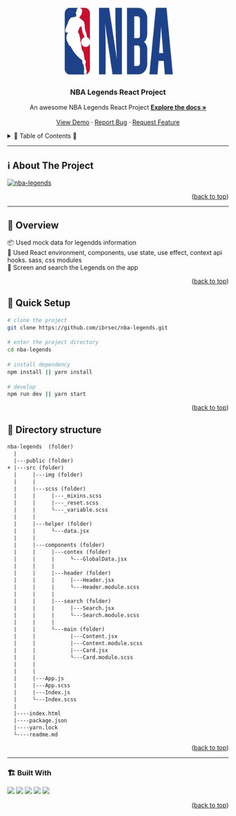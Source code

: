 <a name="readme-top"></a>
 
 
<!-- PROJECT LOGO -->
<br />
<div align="center">
  <a href="https://github.com/ibrsec/nba-legends/">
    <img src="./src/img/nba-logo.png" alt="Logo" width="250" height="160" >
  </a>

  <h3 align="center">NBA Legends React Project</h3>

  <p align="center">
    An awesome NBA Legends React Project
    <a href="https://github.com/ibrsec/nba-legends"><strong>Explore the docs »</strong></a>
    <br />
    <br />
    <a href="https://ibrsec.github.io/nba-legends/">View Demo</a>
    ·
    <a href="https://github.com/ibrsec/nba-legends/issues">Report Bug</a>
    ·
    <a href="https://github.com/ibrsec/nba-legends/issues">Request Feature</a>
  </p>
</div>



<!-- TABLE OF CONTENTS -->
<details>
  <summary>📎 Table of Contents 📎 </summary>
  <ol>
    <li><a href="#about-the-project">About The Project</a></li>
     <!-- <li><a href="#figma">Figma</a></li> -->
     <li><a href="#overview">Overview</a></li>
     <li><a href="#quick-setup">Quick Setup</a></li>
     <li><a href="#directory-structure">Directory structure</a></li>
     <li><a href="#built-with">Built With</a></li>
    <!-- <li>
      <a href="#getting-started">Getting Started</a>
      <ul>
        <li><a href="#prerequisites">Prerequisites</a></li>
        <li><a href="#installation">Installation</a></li>
      </ul>
    </li>
    <li><a href="#usage">Usage</a></li>
    <li><a href="#roadmap">Roadmap</a></li>
    <li><a href="#contributing">Contributing</a></li>
    <li><a href="#license">License</a></li>
    <li><a href="#contact">Contact</a></li>
    <li><a href="#acknowledgments">Acknowledgments</a></li> -->

    
  </ol>
</details>





---

<!-- ABOUT THE PROJECT -->
<a name="about-the-project"></a>
## ℹ️ About The Project

[![nba-legends](./src/img/project.gif)](https://ibrsec.github.io/nba-legends/)




<p align="right">(<a href="#readme-top">back to top</a>)</p>


---

<!-- ## Figma 

<a href="https://www.figma.com/file/ePyCHKsx2ODB32uLgyUEEd/bootstrap-home-page?type=design&node-id=0%3A1&mode=design&t=edDzadCB9Ev5FS1a-1">Figma Link</a>  

  <p align="right">(<a href="#readme-top">back to top</a>)</p>




--- -->
<a name="overview"></a>
## 👀 Overview

📦 Used mock data for legendds information </br>
🎯 Used React environment, components, use state, use effect, context api hooks. sass, css modules  </br>
💪 Screen and search the Legends on the app</br>
<!-- 🌱 ÷Screen and search the Legends on the app</br> -->
<!-- 🔩 Shopping cart includes checkout feature   </br> -->
<!-- 💪   </br> -->
<!-- 🐞 Check the finished tasks   </br> -->
<!-- 🖥 Easy to implement multiple windows   -->


<p align="right">(<a href="#readme-top">back to top</a>)</p>


<a name="quick-setup"></a>
## 🛫 Quick Setup

```sh
# clone the project
git clone https://github.com/ibrsec/nba-legends.git

# enter the project directory
cd nba-legends

# install dependency
npm install || yarn install

# develop
npm run dev || yarn start
```

<p align="right">(<a href="#readme-top">back to top</a>)</p>


<!-- ## 🐞 Debug

![nba-legends.gif](/nba-legends.gif) -->








<a name="directory-structure"></a>
## 📂 Directory structure 

```
nba-legends  (folder)
  |          
  |---public (folder)
+ |---src (folder)
  |     |---img (folder) 
  |     |
  |     |---scss (folder)
  |     |     |---_mixins.scss
  |     |     |---_reset.scss  
  |     |     └---_variable.scss
  |     |  
  |     |---helper (folder)
  |     |     └---data.jsx   
  |     |  
  |     |---components (folder)
  |     |     |---contex (folder)
  |     |     |     └---GlobalData.jsx
  |     |     |    
  |     |     |---header (folder)
  |     |     |     |---Header.jsx
  |     |     |     └---Header.module.scss
  |     |     |    
  |     |     |---search (folder)
  |     |     |     |---Search.jsx
  |     |     |     └---Search.module.scss
  |     |     |    
  |     |     └---main (folder)
  |     |           |---Content.jsx
  |     |           |---Content.module.scss
  |     |           |---Card.jsx
  |     |           └---Card.module.scss
  |     |         
  |     |
  |     |---App.js
  |     |---App.scss
  |     |---Index.js
  |     └---Index.scss
  |     
  |----index.html    
  |----package.json
  |----yarn.lock
  └----readme.md 
```

<p align="right">(<a href="#readme-top">back to top</a>)</p>

---

<a name="built-with"></a>
### 🏗️ Built With

 
<!-- https://dev.to/envoy_/150-badges-for-github-pnk  search skills-->

 <img src="https://img.shields.io/badge/HTML-239120?style=for-the-badge&logo=html5&logoColor=white">
 <img src="https://img.shields.io/badge/CSS-239120?&style=for-the-badge&logo=css3&logoColor=white&color=red"> 
 <img src="https://img.shields.io/badge/JavaScript-F7DF1E?style=for-the-badge&logo=javascript&logoColor=black"> 
 <!-- <img src="https://img.shields.io/badge/Bootstrap-563D7C?style=for-the-badge&logo=bootstrap&logoColor=white">  -->
 <img src="https://img.shields.io/badge/Sass-CC6699?style=for-the-badge&logo=sass&logoColor=white"> 
 <!-- <img src="https://img.shields.io/badge/Vite-AB4BFE?style=for-the-badge&logo=vite&logoColor=FFC920">  -->
 <img src="https://img.shields.io/badge/React-20232A?style=for-the-badge&logo=react&logoColor=61DAFB"> 
 




<p align="right">(<a href="#readme-top">back to top</a>)</p>


